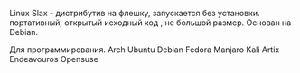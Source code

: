 Linux Slax - дистрибутив на флешку, запускается без установки. портативный, открытый исходный код , не большой размер. Основан на Debian.


Для программирования.
Arch
Ubuntu 
Debian
Fedora
Manjaro
Kali
Artix
Endeavouros
Opensuse


